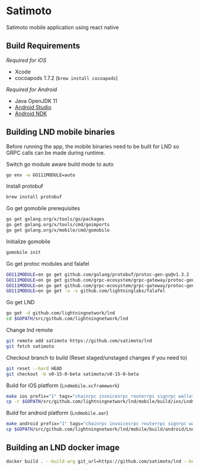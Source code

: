 # Satimoto
Satimoto mobile application using react native


## Build Requirements

_Required for iOS_
* Xcode
* cocoapods 1.7.2 (`brew install cocoapods`)

_Required for Android_
* Java OpenJDK 11 
* [Android Studio](https://developer.android.com/studio)
* [Android NDK](https://developer.android.com/ndk/guides)


## Building LND mobile binaries
Before running the app, the mobile binaries need to be built for LND so GRPC calls can be made during runtime.

Switch go module aware build mode to auto
```bash
go env -w GO111MODULE=auto
```
Install protobuf
```bash
brew install protobuf
```
Go get gomobile prerequisites 
```bash
go get golang.org/x/tools/go/packages
go get golang.org/x/tools/cmd/goimports
go get golang.org/x/mobile/cmd/gomobile
```
Initialize gomobile
```bash
gomobile init
```
Go get protoc modules and falafel
```bash
GO111MODULE=on go get github.com/golang/protobuf/protoc-gen-go@v1.3.2
GO111MODULE=on go get github.com/grpc-ecosystem/grpc-gateway/protoc-gen-grpc-gateway@v1.14.3
GO111MODULE=on go get github.com/grpc-ecosystem/grpc-gateway/protoc-gen-swagger@v1.14.3
GO111MODULE=on go get -u -v github.com/lightninglabs/falafel
```
Go get LND
```bash
go get -d github.com/lightningnetwork/lnd
cd $GOPATH/src/github.com/lightningnetwork/lnd
```
Change lnd remote
```bash
git remote add satimoto https://github.com/satimoto/lnd
git fetch satimoto
```
Checkout branch to build (Reset staged/unstaged changes if you need to)
```bash
git reset --hard HEAD
git checkout -b v0-15-0-beta satimoto/v0-15-0-beta
```
Build for iOS platform (`Lndmobile.xcframework`)
```bash
make ios prefix="1" tags="chainrpc invoicesrpc routerrpc signrpc walletrpc"
cp -r $GOPATH/src/github.com/lightningnetwork/lnd/mobile/build/ios/Lndmobile.xcframework <path/to>/react-mobile/ios/LndMobile
```
Build for android platform (`Lndmobile.aar`)
```bash
make android prefix="1" tags="chainrpc invoicesrpc routerrpc signrpc walletrpc"
cp $GOPATH/src/github.com/lightningnetwork/lnd/mobile/build/android/Lndmobile.aar <path/to>/react-mobile/android/Lndmobile
```

## Building an LND docker image
```bash
docker build . --build-arg git_url=https://github.com/satimoto/lnd --build-arg checkout=v0.15.1-branch-rc2 -t satimoto/lnd:v0.15.1-branch-rc2
```